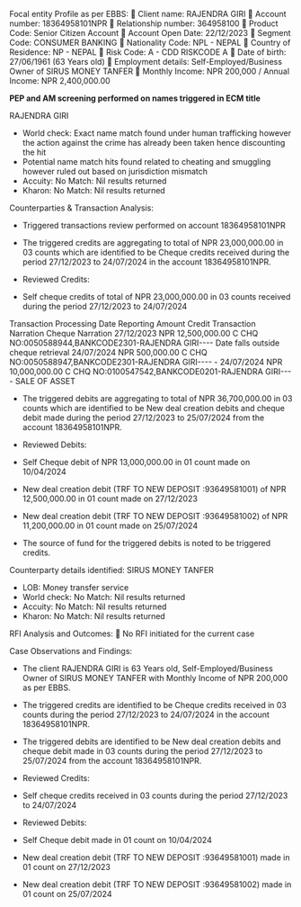 Focal entity Profile as per EBBS:
	Client name: RAJENDRA GIRI
	Account number: 18364958101NPR
	Relationship number: 364958100
	Product Code: Senior Citizen Account
	Account Open Date: 22/12/2023
	Segment Code:  CONSUMER BANKING
	Nationality Code: NPL - NEPAL
	Country of Residence: NP - NEPAL
	Risk Code: A - CDD RISKCODE A
	Date of birth: 27/06/1961 (63 Years old)
	Employment details: Self-Employed/Business Owner of SIRUS MONEY TANFER
	Monthly Income: NPR 200,000 / Annual Income: NPR 2,400,000.00


**PEP and AM screening performed on names triggered in ECM title**

RAJENDRA GIRI
-	World check: Exact name match found under human trafficking however the action against the crime has already been taken hence discounting the hit
-	Potential name match hits found related to cheating and smuggling however ruled out based on jurisdiction mismatch
-	Accuity: No Match: Nil results returned
-	Kharon: No Match: Nil results returned

Counterparties & Transaction Analysis: 
-	Triggered transactions review performed on account 18364958101NPR

-	The triggered credits are aggregating to total of NPR 23,000,000.00 in 03 counts which are identified to be Cheque credits received during the period 27/12/2023 to 24/07/2024 in the account 18364958101NPR.

-	Reviewed Credits:

-	Self cheque credits of total of NPR 23,000,000.00 in 03 counts received during the period 27/12/2023 to 24/07/2024

Transaction Processing Date	Reporting Amount	Credit	Transaction Narration	Cheque Narration
27/12/2023	NPR 12,500,000.00	C	CHQ NO:0050588944,BANKCODE2301-RAJENDRA GIRI----	Date falls outside cheque retrieval 
24/07/2024	NPR 500,000.00	C	CHQ NO:0050588947,BANKCODE2301-RAJENDRA GIRI----	-
24/07/2024	NPR 10,000,000.00	C	CHQ NO:0100547542,BANKCODE0201-RAJENDRA GIRI----	SALE OF ASSET
 

-	The triggered debits are aggregating to total of NPR 36,700,000.00 in 03 counts which are identified to be New deal creation debits and cheque debit made during the period 27/12/2023 to 25/07/2024 from the account 18364958101NPR.

-	Reviewed Debits:

-	Self Cheque debit of NPR 13,000,000.00 in 01 count made on 10/04/2024 

-	New deal creation debit (TRF TO NEW DEPOSIT :93649581001) of NPR 12,500,000.00 in 01 count made on 27/12/2023	

-	New deal creation debit (TRF TO NEW DEPOSIT :93649581002) of NPR 11,200,000.00 in 01 count made on 25/07/2024 

-	The source of fund for the triggered debits is noted to be triggered credits.

Counterparty details identified:
SIRUS MONEY TANFER
-	LOB: Money transfer service
-	World check: No Match: Nil results returned
-	Accuity: No Match: Nil results returned
-	Kharon: No Match: Nil results returned

RFI Analysis and Outcomes: 
	No RFI initiated for the current case


Case Observations and Findings:
-	 The client RAJENDRA GIRI is 63 Years old, Self-Employed/Business Owner of SIRUS MONEY TANFER with Monthly Income of NPR 200,000 as per EBBS.

-	The triggered credits are identified to be Cheque credits received in 03 counts during the period 27/12/2023 to 24/07/2024 in the account 18364958101NPR.

-	The triggered debits are identified to be New deal creation debits and cheque debit made in 03 counts during the period 27/12/2023 to 25/07/2024 from the account 18364958101NPR.

-	Reviewed Credits:

-	Self cheque credits received in 03 counts during the period 27/12/2023 to 24/07/2024


-	Reviewed Debits:

-	Self Cheque debit made in 01 count on 10/04/2024 

-	New deal creation debit (TRF TO NEW DEPOSIT :93649581001) made in 01 count on 27/12/2023	

-	New deal creation debit (TRF TO NEW DEPOSIT :93649581002) made in 01 count on 25/07/2024 
